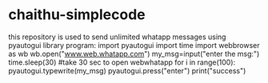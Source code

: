 # chaithu-simplecode
this repository is used to send unlimited whatapp messages using pyautogui library 
program:
import pyautogui
import time
import webbrowser as wb
wb.open("www.web.whatapp.com")
my_msg=input("enter the msg:")
time.sleep(30)      #take 30 sec to open webwhatapp
for i in range(100):
      pyautogui.typewrite(my_msg)
      pyautogui.press("enter")
      print("success")
